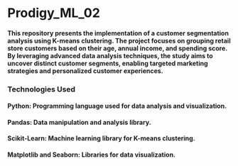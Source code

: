 # Prodigy_ML_02

#### This repository presents the implementation of a customer segmentation analysis using K-means clustering. The project focuses on grouping retail store customers based on their age, annual income, and spending score. By leveraging advanced data analysis techniques, the study aims to uncover distinct customer segments, enabling targeted marketing strategies and personalized customer experiences.

### Technologies Used

#### Python: Programming language used for data analysis and visualization.
#### Pandas: Data manipulation and analysis library.
#### Scikit-Learn: Machine learning library for K-means clustering.
#### Matplotlib and Seaborn: Libraries for data visualization.
